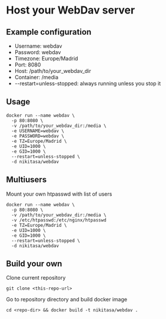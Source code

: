 # Host your WebDav server
## Example configuration
* Username: webdav
* Password: webdav
* Timezone: Europe/Madrid
* Port: 8080
* Host: /path/to/your_webdav_dir
* Container: /media
* --restart=unless-stopped: always running unless you stop it
## Usage
```
docker run --name webdav \
  -p 80:8080 \
  -v /path/to/your_webdav_dir:/media \
  -e USERNAME=webdav \
  -e PASSWORD=webdav \
  -e TZ=Europe/Madrid \
  -e UID=1000 \
  -e GID=1000 \
  --restart=unless-stopped \
  -d nikitasa/webdav
```
## Multiusers
Mount your own htpasswd with list of users
```
docker run --name webdav \
  -p 80:8080 \
  -v /path/to/your_webdav_dir:/media \
  -v /etc/htpasswd:/etc/nginx/htpasswd
  -e TZ=Europe/Madrid \
  -e UID=1000 \
  -e GID=1000 \
  --restart=unless-stopped \
  -d nikitasa/webdav
```
## Build your own
Clone current repository
```
git clone <this-repo-url>
```
Go to repository directory and build docker image
```
cd <repo-dir> && docker build -t nikitasa/webdav .
```